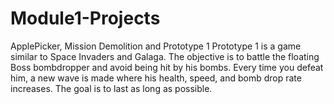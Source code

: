 # Module1-Projects
 ApplePicker, Mission Demolition and Prototype 1
Prototype 1 is a game similar to Space Invaders and Galaga. The objective is to battle the floating Boss bombdropper and avoid being hit by his bombs. Every time you defeat him, a
new wave is made where his health, speed, and bomb drop rate increases. The goal is to last as long as possible.
